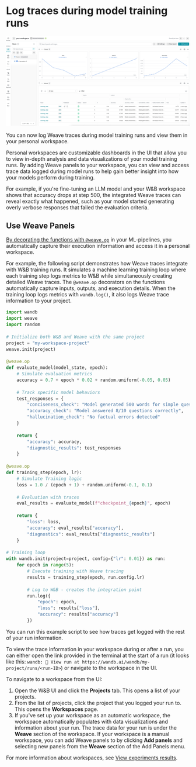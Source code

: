 # Log traces during model training runs

![Weave Trace in Workspaces](../../../static/img/traces-in-workspace.png)

You can now log Weave traces during model training runs and view them in your personal workspace. 

Personal workspaces are customizable dashboards in the UI that allow you to view in-depth analysis and data visualizations of your model training runs. By adding Weave panels to your workspace, you can view and access trace data logged during model runs to help gain better insight into how your models perform during training.

For example, if you're fine-tuning an LLM model and your W&B workspace shows that accuracy drops at step 500, the integrated Weave traces can reveal exactly what happened, such as your model started generating overly verbose responses that failed the evaluation criteria.

## Use Weave Panels

[By decorating the functions with `@weave.op`](/quickstart) in your ML-pipelines, you automatically capture their execution information and access it in a personal workspace.

For example, the following script demonstrates how Weave traces integrate with W&B training runs. It simulates a machine learning training loop where each training step logs metrics to W&B while simultaneously creating detailed Weave traces. The `@weave.op` decorators on the functions automatically capture inputs, outputs, and execution details. When the training loop logs metrics with `wandb.log()`, it also logs Weave trace information to your project.

```python
import wandb
import weave
import random

# Initialize both W&B and Weave with the same project
project = "my-workspace-project"
weave.init(project)

@weave.op
def evaluate_model(model_state, epoch):
    # Simulate evaluation metrics
    accuracy = 0.7 + epoch * 0.02 + random.uniform(-0.05, 0.05)
    
    # Track specific model behaviors
    test_responses = {
        "conciseness_check": "Model generated 500 words for simple question",
        "accuracy_check": "Model answered 8/10 questions correctly",
        "hallucination_check": "No factual errors detected"
    }
    
    return {
        "accuracy": accuracy,
        "diagnostic_results": test_responses
    }

@weave.op
def training_step(epoch, lr):
    # Simulate Training logic
    loss = 1.0 / (epoch + 1) + random.uniform(-0.1, 0.1)
    
    # Evaluation with traces
    eval_results = evaluate_model(f"checkpoint_{epoch}", epoch)
    
    return {
        "loss": loss,
        "accuracy": eval_results["accuracy"],
        "diagnostics": eval_results["diagnostic_results"]
    }

# Training loop
with wandb.init(project=project, config={"lr": 0.01}) as run:
    for epoch in range(5):
        # Execute training with Weave tracing
        results = training_step(epoch, run.config.lr)
        
        # Log to W&B - creates the integration point
        run.log({
            "epoch": epoch,
            "loss": results["loss"],
            "accuracy": results["accuracy"]
        })
```

You can run this example script to see how traces get logged with the rest of your run information.

To view the trace information in your workspace during or after a run, you can either open the link provided in the terminal at the start of a run (it looks like this: `wandb: 🚀 View run at https://wandb.ai/wandb/my-project/runs/<run-ID>`) or navigate to the workspace in the UI.

To navigate to a workspace from the UI:

1. Open the W&B UI and click the **Projects** tab. This opens a list of your projects.
2. From the list of projects, click the project that you logged your run to. This opens the **Workspaces** page.
3. If you've set up your workspace as an automatic workspace, the workspace automatically populates with data visualizations and information about your run. The trace data for your run is under the **Weave** section of the workspace. If your workspace is a manual workspace, you can add Weave panels to by clicking **Add panels** and selecting new panels from the **Weave** section of the Add Panels menu.

For more information about workspaces, see [View experiments results](https://docs.wandb.ai/guides/track/workspaces).
